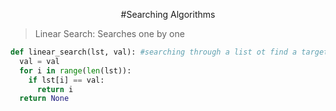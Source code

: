 <div align="center">

#Searching Algorithms

</div>

>Linear Search: Searches one by one

```python
def linear_search(lst, val): #searching through a list ot find a target value
  val = val
  for i in range(len(lst)):
    if lst[i] == val:
      return i
  return None
```
>
